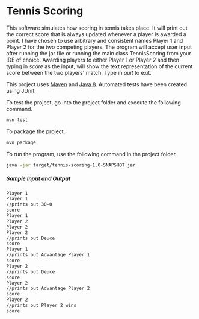 # Tennis Scoring

This software simulates how scoring in tennis takes place. It will print out the correct score that is always updated whenever a player is awarded a point. I have chosen to use arbitrary and consistent names Player 1 and Player 2 for the two competing players. The program will accept user input after running the jar file or running the main class TennisScoring from your IDE of choice. Awarding players to either Player 1 or Player 2 and then typing in _score_ as the input, will show the text representation of the current score between the two players' match. Type in _quit_ to exit.

This project uses [Maven](https://maven.apache.org/guides/getting-started/maven-in-five-minutes.html) and [Java 8](http://www.oracle.com/technetwork/java/javase/downloads/jdk8-downloads-2133151.html). Automated tests have been created using JUnit.

To test the project, go into the project folder and execute the following command.
```sh
mvn test
```

To package the project.
```sh
mvn package
```

To run the program, use the following command in the project folder.
```sh
java -jar target/tennis-scoring-1.0-SNAPSHOT.jar
```

##### Sample Input and Output
```sh
Player 1
Player 1
//prints out 30-0
score
Player 1
Player 2
Player 2
Player 2
//prints out Deuce
score
Player 1
//prints out Advantage Player 1
score
Player 2
//prints out Deuce
score
Player 2
//prints out Advantage Player 2
score
Player 2
//prints out Player 2 wins
score
```
